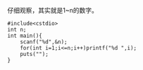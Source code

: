 仔细观察，其实就是1~n的数字。
```
#include<cstdio>
int n;
int main(){
    scanf("%d",&n);
    for(int i=1;i<=n;i++)printf("%d ",i);
    puts("");
}
```